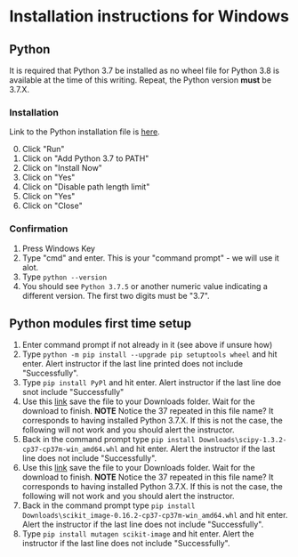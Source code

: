 # Installation instructions for Windows

## Python

It is required that Python 3.7 be installed as no wheel file for Python 3.8 is available at the time of this writing. Repeat, the Python version **must** be 3.7.X.

### Installation

Link to the Python installation file is [here](https://www.python.org/ftp/python/3.7.5/python-3.7.5-amd64.exe).

0. Click "Run"
1. Click on "Add Python 3.7 to PATH"
2. Click on "Install Now"
3. Click on "Yes"
4. Click on "Disable path length limit"
5. Click on "Yes"
6. Click on "Close"

### Confirmation

1. Press Windows Key
2. Type "cmd" and enter. This is your "command prompt" - we will use it alot.
3. Type `python --version`
4. You should see `Python 3.7.5` or another numeric value indicating a different version. The first two digits must be "3.7".

## Python modules first time setup

1. Enter command prompt if not already in it (see above if unsure how)
2. Type `python -m pip install --upgrade pip setuptools wheel` and hit enter. Alert instructor if the last line printed does not include "Successfully".
3. Type `pip install PyPl` and hit enter. Alert instructor if the last line doe snot include "Successfully"
4. Use this [link](https://files.pythonhosted.org/packages/55/89/5a66a6be1720b823111d603abc975803a403f294e77fc8862fdafea4e005/scipy-1.3.2-cp37-cp37m-win_amd64.whl) save the file to your Downloads folder. Wait for the download to finish. **NOTE** Notice the 37 repeated in this file name? It corresponds to having installed Python 3.7.X. If this is not the case, the following will not work and you should alert the instructor.
5. Back in the command prompt type `pip install Downloads\scipy-1.3.2-cp37-cp37m-win_amd64.whl` and hit enter. Alert the instructor if the last line does not include "Successfully".
6. Use this [link](https://files.pythonhosted.org/packages/cb/5a/abd74bd5ce791e2ab0b6fd88b144c42dbc88b3b1d963147417d0e163684b/scikit_image-0.16.2-cp37-cp37m-win_amd64.whl) save the file to your Downloads folder. Wait for the download to finish. **NOTE** Notice the 37 repeated in this file name? It corresponds to having installed Python 3.7.X. If this is not the case, the following will not work and you should alert the instructor.
7. Back in the command prompt type `pip install Downloads\scikit_image-0.16.2-cp37-cp37m-win_amd64.whl` and hit enter. Alert the instructor if the last line does not include "Successfully".
8. Type `pip install mutagen scikit-image` and hit enter. Alert the instructor if the last line does not include "Successfully".
